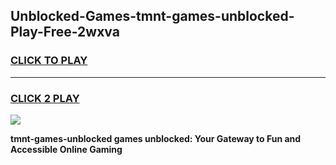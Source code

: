 
## Unblocked-Games-tmnt-games-unblocked-Play-Free-2wxva
<h3>
<a href="https://premium76.site?title=tmnt-games-unblocked&ref=15A">CLICK TO PLAY</a></h3>
<hr>

<h3>
<a href="https://premium76.site?title=tmnt-games-unblocked&ref=15A">CLICK 2 PLAY</a>
  
</h3>

<a href="https://premium76.site?title=tmnt-games-unblocked&ref=15A"><img src="https://clearcache.store/games.png"></a>


**tmnt-games-unblocked games unblocked: Your Gateway to Fun and Accessible Online Gaming**
